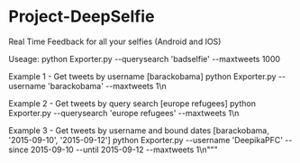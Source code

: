 # Project-DeepSelfie
Real Time Feedback for all your selfies (Android and IOS)

Useage:
python Exporter.py --querysearch 'badselfie' --maxtweets 1000

Example 1 - Get tweets by username [barackobama]
python Exporter.py --username 'barackobama' --maxtweets 1\n

Example 2 - Get tweets by query search [europe refugees]
python Exporter.py --querysearch 'europe refugees' --maxtweets 1\n

Example 3 - Get tweets by username and bound dates [barackobama, '2015-09-10', '2015-09-12']
python Exporter.py --username 'DeepikaPFC' --since 2015-09-10 --until 2015-09-12 --maxtweets 1\n"""
